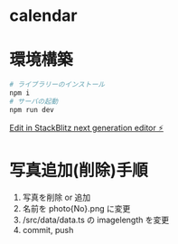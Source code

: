 # calendar

# 環境構築

```bash
# ライブラリーのインストール
npm i
# サーバの起動
npm run dev
```

[Edit in StackBlitz next generation editor ⚡️](https://stackblitz.com/~/github.com/Masuda-1246/calendar)

# 写真追加(削除)手順

1. 写真を削除 or 追加
2. 名前を photo{No}.png に変更
3. /src/data/data.ts の imagelength を変更
4. commit, push
